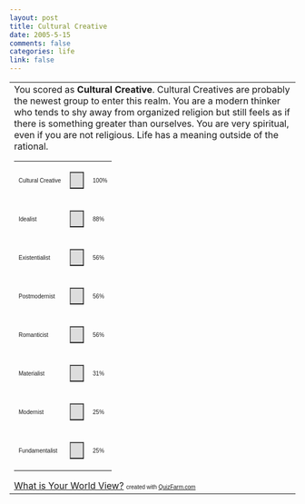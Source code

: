 ```yaml
--- 
layout: post
title: Cultural Creative
date: 2005-5-15
comments: false
categories: life
link: false
---
```


<table border="0" cellpadding="5" cellspacing="0" width="480">
<tr>
<td>You scored as <strong>Cultural Creative</strong>. Cultural Creatives are probably the newest group to enter this realm. You are a modern thinker who tends to shy away from organized religion but still feels as if there is something greater than ourselves. You are very spiritual, even if you are not religious. Life has a meaning outside of the rational.
<table border="0" cellpadding="0" cellspacing="0" width="300">
<tr>
<td><font face="Arial" size="1">Cultural Creative</font></td>
<td>
<table bgcolor="#dddddd" border="1" cellpadding="0" cellspacing="0" width="100">
<tr>
<td>&nbsp;</td>
</tr>
</table>
</td>
<td><font face="Arial" size="1">100%</font></td>
</tr>
<tr>
<td><font face="Arial" size="1">Idealist</font></td>
<td>
<table bgcolor="#dddddd" border="1" cellpadding="0" cellspacing="0" width="88">
<tr>
<td>&nbsp;</td>
</tr>
</table>
</td>
<td><font face="Arial" size="1">88%</font></td>
</tr>
<tr>
<td><font face="Arial" size="1">Existentialist</font></td>
<td>
<table bgcolor="#dddddd" border="1" cellpadding="0" cellspacing="0" width="56">
<tr>
<td>&nbsp;</td>
</tr>
</table>
</td>
<td><font face="Arial" size="1">56%</font></td>
</tr>
<tr>
<td><font face="Arial" size="1">Postmodernist</font></td>
<td>
<table bgcolor="#dddddd" border="1" cellpadding="0" cellspacing="0" width="56">
<tr>
<td>&nbsp;</td>
</tr>
</table>
</td>
<td><font face="Arial" size="1">56%</font></td>
</tr>
<tr>
<td><font face="Arial" size="1">Romanticist</font></td>
<td>
<table bgcolor="#dddddd" border="1" cellpadding="0" cellspacing="0" width="56">
<tr>
<td>&nbsp;</td>
</tr>
</table>
</td>
<td><font face="Arial" size="1">56%</font></td>
</tr>
<tr>
<td><font face="Arial" size="1">Materialist</font></td>
<td>
<table bgcolor="#dddddd" border="1" cellpadding="0" cellspacing="0" width="31">
<tr>
<td>&nbsp;</td>
</tr>
</table>
</td>
<td><font face="Arial" size="1">31%</font></td>
</tr>
<tr>
<td><font face="Arial" size="1">Modernist</font></td>
<td>
<table bgcolor="#dddddd" border="1" cellpadding="0" cellspacing="0" width="25">
<tr>
<td>&nbsp;</td>
</tr>
</table>
</td>
<td><font face="Arial" size="1">25%</font></td>
</tr>
<tr>
<td><font face="Arial" size="1">Fundamentalist</font></td>
<td>
<table bgcolor="#dddddd" border="1" cellpadding="0" cellspacing="0" width="25">
<tr>
<td>&nbsp;</td>
</tr>
</table>
</td>
<td><font face="Arial" size="1">25%</font></td>
</tr>
</table>
<a href="http://quizfarm.com/test.php?q_id=23320">What is Your World View?</a>
<font face="Arial" size="1">created with <a href="http://quizfarm.com/">QuizFarm.com</a></font></td>
</tr>
</table>
